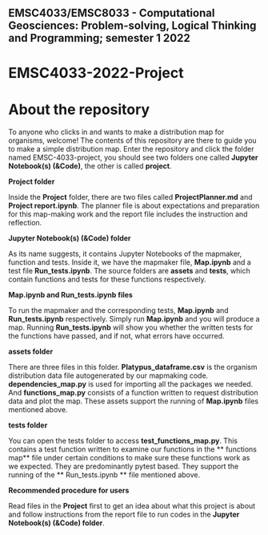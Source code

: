 ## EMSC4033/EMSC8033 - Computational Geosciences: Problem-solving, Logical Thinking and Programming; semester 1 2022
# EMSC4033-2022-Project

# About the repository

To anyone who clicks in and wants to make a distribution map for organisms, welcome! The contents of this repository are there to guide you to make a simple distribution map. Enter the repository and click the folder named EMSC-4033-project, you should see two folders one called **Jupyter Notebook(s) (&Code)**, the other is called **project**. 

**Project folder**

Inside the **Project** folder, there are two files called **ProjectPlanner.md** and **Project report.ipynb**. The planner file is about expectations and preparation for this map-making work and the report file includes the instruction and reflection.

**Jupyter Notebook(s) (&Code) folder**

As its name suggests, it contains Jupyter Notebooks of the mapmaker, function and tests. 
Inside it, we have the mapmaker file, **Map.ipynb** and a test file **Run_tests.ipynb**. The source folders are **assets** and **tests**, which contain functions and tests for these functions respectively.

**Map.ipynb and Run_tests.ipynb files**

To run the mapmaker and the corresponding tests, **Map.ipynb** and **Run_tests.ipynb** respectively. Simply run **Map.ipynb** and you will produce a map. Running **Run_tests.ipynb** will show you whether the written tests for the functions have passed, and if not, what errors have occurred.

**assets folder**

There are three files in this folder. **Platypus_dataframe.csv** is the organism distribution data file autogenerated by our mapmaking code. **dependencies_map.py** is used for importing all the packages we needed. And **functions_map.py** consists of a function written to request distribution data and plot the map. These assets support the running of **Map.ipynb** files mentioned above.

**tests folder**

You can open the tests folder to access **test_functions_map.py**. This contains a test function written to examine our functions in the ** functions map** file under certain conditions to make sure these functions work as we expected. They are predominantly pytest based. They support the running of the ** Run_tests.ipynb ** file mentioned above.

**Recommended procedure for users**

Read files in the **Project** first to get an idea about what this project is about and follow instructions from the report file to run codes in the **Jupyter Notebook(s) (&Code) folder**.

